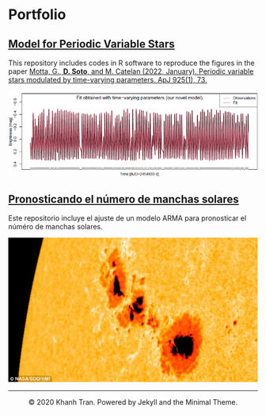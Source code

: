 # Portfolio

## [Model for Periodic Variable Stars](https://github.com/DarlinSoto/Modulation-models)
This repository includes codes in R software to reproduce the figures in the paper [Motta, G., **D. Soto**, and M. Catelan (2022, January). Periodic variable stars modulated by time-varying parameters. ApJ 925(1), 73.](https://iopscience.iop.org/article/10.3847/1538-4357/ac3833)

![](images/v783_fit.png)

## [Pronosticando el número de manchas solares](https://github.com/DarlinSoto/Sunspots)
Este repositorio incluye el ajuste de un modelo ARMA para pronosticar el núméro de manchas solares. 

![](images/imag_Sunspots.jpg)

---
<center>© 2020 Khanh Tran. Powered by Jekyll and the Minimal Theme.</center>
